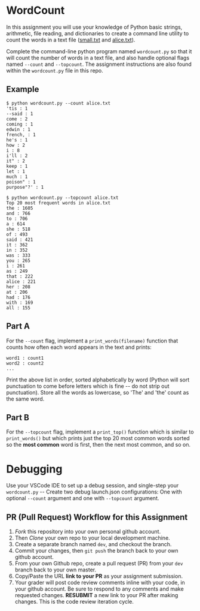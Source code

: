 # WordCount

In this assignment you will use your knowledge of Python basic strings, arithmetic, file reading, and dictionaries to create a command line utility to count the words in a text file ([small.txt](./books/small.txt) and [alice.txt](./books/alice.txt)).

Complete the command-line python program named `wordcount.py` so that it will count the number of words in a text file, and also handle optional flags named `--count` and `--topcount`. The assignment instructions are also found within the `wordcount.py` file in this repo.

## Example
```console
$ python wordcount.py --count alice.txt
'tis : 1
--said : 1
come : 2
coming : 1
edwin : 1
french, : 1
he's : 1
how : 2
i : 8
i'll : 2
it" : 2
keep : 1
let : 1
much : 1
poison" : 1
purpose"?' : 1
```

```console
$ python wordcount.py --topcount alice.txt
Top 20 most frequent words in alice.txt
the : 1605
and : 766
to : 706
a : 614
she : 518
of : 493
said : 421
it : 362
in : 352
was : 333
you : 265
i : 261
as : 249
that : 222
alice : 221
her : 208
at : 206
had : 176
with : 169
all : 155
```

## Part A
For the `--count` flag, implement a `print_words(filename)` function that counts how often each word appears in the text and prints:

    word1 : count1
    word2 : count2
    ...
  
Print the above list in order, sorted alphabetically by word (Python will sort punctuation to come before letters which is fine -- do not strip out punctuation). Store all the words as lowercase, so 'The' and 'the' count as the same word.

## Part B
For the `--topcount` flag, implement a `print_top()` function which is similar to `print_words()` but which prints just the top 20 most common words sorted so the **most common** word is first, then the next most common, and so on.


# Debugging
Use your VSCode IDE to set up a debug session, and single-step your `wordcount.py` -- Create two debug launch.json configurations: One with optional `--count` argument and one with `--topcount` argument.

## PR (Pull Request) Workflow for this Assignment
1. *Fork* this repository into your own personal github account.
2. Then *Clone* your own repo to your local development machine.
3. Create a separate branch named `dev`, and checkout the branch.
5. Commit your changes, then `git push` the branch back to your own github account.
5. From your own Github repo, create a pull request (PR) from your `dev` branch back to your own master.
6. Copy/Paste the URL **link to your PR** as your assignment submission.
7. Your grader will post code review comments inline with your code, in your github account. Be sure to respond to any comments and make requested changes. **RESUBMIT** a new link to your PR after making changes.  This is the code review iteration cycle.
